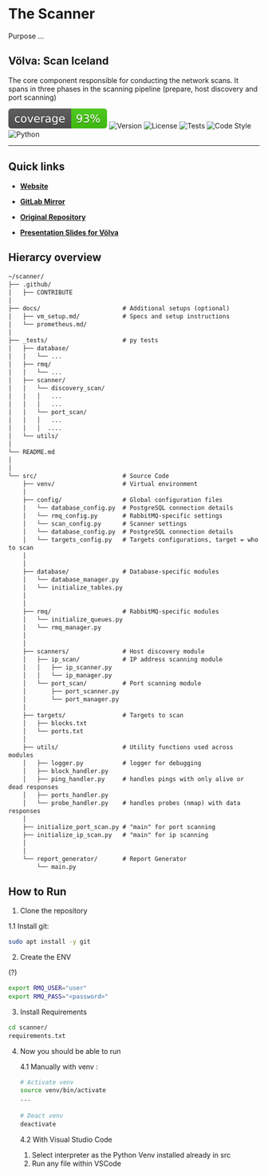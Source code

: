 # The Scanner

Purpose ...

## Völva: Scan Iceland 

The core component responsible for conducting the network scans. It spans in three phases in the scanning pipeline (prepare, host discovery and port scanning)

![Coverage](.github/img/coverage.svg)
![Version](https://img.shields.io/github/v/tag/marteinnlundi/ScanICE?label=version)
![License](https://img.shields.io/github/license/marteinnlundi/ScanICE)
![Tests](https://img.shields.io/github/actions/workflow/status/marteinnlundi/ScanICE/tests.yml?branch=dev&label=tests)
![Code Style](https://img.shields.io/github/actions/workflow/status/marteinnlundi/ScanICE/formatting.yml?branch=dev&label=pep8)
![Python](https://img.shields.io/badge/python-3.11-blue)

---

## Quick links

- **[Website](https://volva.frostbyte.is)**

- **[GitLab Mirror](https://gitlab.frostbyte.is/academic-projects/scan_ice)**

- **[Original Repository](https://github.com/marteinnlundi/ScanICE)**

- **[Presentation Slides for Völva](https://blank.page/)**




## Hierarcy overview 

```t
~/scanner/
├── .github/
│   ├── CONTRIBUTE
│
├── docs/                       # Additional setups (optional)
│   ├── vm_setup.md/            # Specs and setup instructions
│   └── prometheus.md/
│
├── _tests/                     # py tests
│   ├── database/
│   │   └── ...
│   ├── rmq/ 
│   │   └── ...
│   ├── scanner/ 
│   │   └── discovery_scan/
│   │   │   ...
│   │   │   ...
│   │   └── port_scan/
│   │   │   ...
│   │   │  ....
│   └── utils/ 
│
└── README.md
│ 
│ 
└── src/                        # Source Code
    ├── venv/                   # Virtual environment
    │
    ├── config/                 # Global configuration files
    │   └── database_config.py  # PostgreSQL connection details
    │   └── rmq_config.py       # RabbitMQ-specific settings
    │   └── scan_config.py      # Scanner settings
    │   └── database_config.py  # PostgreSQL connection details
    │   └── targets_config.py   # Targets configurations, target = who to scan
    │
    │
    ├── database/               # Database-specific modules 
    │   └── database_manager.py
    │   └── initialize_tables.py
    │
    │
    ├── rmq/                    # RabbitMQ-specific modules
    │   └── initialize_queues.py
    │   └── rmq_manager.py 
    │
    │
    ├── scanners/               # Host discovery module     
    │   ├── ip_scan/            # IP address scanning module
    │   │   ├── ip_scanner.py
    │   │   └── ip_manager.py
    │   └── port_scan/          # Port scanning module
    │       ├── port_scanner.py
    │       └── port_manager.py
    │
    ├── targets/                # Targets to scan
    │   ├── blocks.txt 
    │   └── ports.txt 
    │
    ├── utils/                  # Utility functions used across modules
    │   ├── logger.py           # logger for debugging
    │   ├── block_handler.py
    │   ├── ping_handler.py     # handles pings with only alive or dead responses
    │   ├── ports_handler.py
    │   └── probe_handler.py    # handles probes (nmap) with data responses
    │
    ├── initialize_port_scan.py # "main" for port scanning
    ├── initialize_ip_scan.py   # "main" for ip scanning
    │
    │
    └── report_generator/       # Report Generator
        └── main.py
```




## How to Run

1. Clone the repository 

1.1 Install git: 

```bash
sudo apt install -y git
```


2. Create the ENV

(?)

```bash
export RMQ_USER="user"
export RMQ_PASS="<password>" 
```


3. Install Requirements 


```bash
cd scanner/
requirements.txt
```

4. Now you should be able to run 

    4.1 Manually with venv : 

    ```bash
    # Activate venv
    source venv/bin/activate
    ...

    # Deact venv
    deactivate
    ```

    4.2 With Visual Studio Code 

    1. Select interpreter as the Python Venv installed already in src 
    2. Run any file within VSCode

